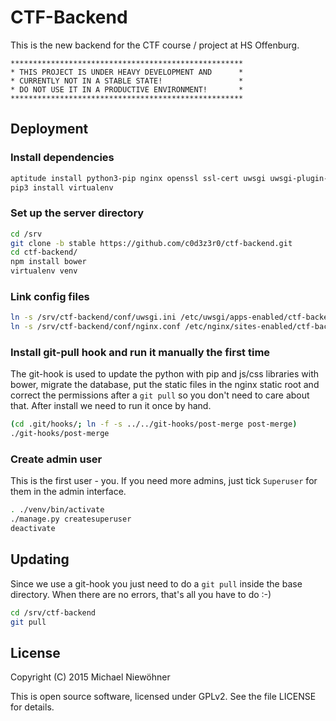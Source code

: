 # CTF-Backend

This is the new backend for the CTF course / project at HS Offenburg.

    ****************************************************
    * THIS PROJECT IS UNDER HEAVY DEVELOPMENT AND      *
    * CURRENTLY NOT IN A STABLE STATE!                 *
    * DO NOT USE IT IN A PRODUCTIVE ENVIRONMENT!       *
    ****************************************************

## Deployment

### Install dependencies

~~~sh
aptitude install python3-pip nginx openssl ssl-cert uwsgi uwsgi-plugin-python3 nodejs-legacy npm
pip3 install virtualenv
~~~

### Set up the server directory

~~~sh
cd /srv
git clone -b stable https://github.com/c0d3z3r0/ctf-backend.git
cd ctf-backend/
npm install bower
virtualenv venv
~~~

### Link config files

~~~sh
ln -s /srv/ctf-backend/conf/uwsgi.ini /etc/uwsgi/apps-enabled/ctf-backend.ini
ln -s /srv/ctf-backend/conf/nginx.conf /etc/nginx/sites-enabled/ctf-backend
~~~

### Install git-pull hook and run it manually the first time

The git-hook is used to update the python with pip and js/css libraries with bower, migrate the database, put the static files in the nginx static root and correct the permissions after a `git pull` so you don't need to care about that. After install we need to run it once by hand.

~~~sh
(cd .git/hooks/; ln -f -s ../../git-hooks/post-merge post-merge)
./git-hooks/post-merge
~~~

### Create admin user

This is the first user - you. If you need more admins, just tick `Superuser` for them in the admin interface.

~~~sh
. ./venv/bin/activate
./manage.py createsuperuser
deactivate
~~~

## Updating

Since we use a git-hook you just need to do a `git pull` inside the base directory. When there are no errors, that's all you have to do :-)

~~~sh
cd /srv/ctf-backend
git pull
~~~

## License

Copyright (C) 2015 Michael Niewöhner

This is open source software, licensed under GPLv2. See the file LICENSE for details.

